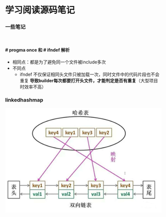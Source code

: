 # 学习阅读源码笔记



### 一些笔记

​	

#### \# progma once 和 # ifndef 解析

- 相同点：都是为了避免同一个文件被include多次
- 不同点
  - ifndef 不仅保证相同头文件只被加载一次，同时文件中的代码片段也不会重复  **导致builder每次都要打开头文件，才能判定是否有重复**（大型项目时效率不高）

### linkedhashmap 

 

![img](pics/40ae2151ef884e5c8d88487287256af8~tplv-k3u1fbpfcp-zoom-1.image)

